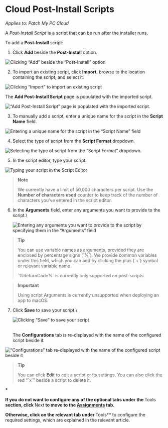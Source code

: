 # Cloud Post-Install Scripts

_Applies to: Patch My PC Cloud_

A _Post-Install Script_ is a script that can be run after the installer runs.

To add a <strong>Post-Install</strong> script:

1. Click <strong>Add</strong> beside the <strong>Post-Install</strong> option.

![Clicking “Add” beside the “Post-Install” option](/_images/image-(2606).png "Clicking “Add” beside the “Post-Install” option")

2. To import an existing script, click <strong>Import</strong>, browse to the location containing the script, and select it.

![Clicking “Import” to import an existing script](/_images/image-(2450).png "Clicking “Import” to import an existing script")

The <strong>Add Post-Install Script</strong> page is populated with the imported script.

![“Add Post-Install Script” page is populated with the imported script.](/_images/image-(2451).png "“Add Post-Install Script” page is populated with the imported script.")

3. To manually add a script, enter a unique name for the script in the <strong>Script Name</strong> field.

![Entering a unique name for the script in the “Script Name” field](/_images/image-(2452).png "Entering a unique name for the script in the “Script Name” field")

4. Select the type of script from the <strong>Script Format</strong> dropdown.

![Selecting the type of script from the “Script Format” dropdown.](/_images/image-(2453).png "Selecting the type of script from the “Script Format” dropdown.")

5. In the script editor, type your script.

![Typing your script in the Script Editor](/_images/image-(2455).png "Typing your script in the Script Editor")

<blockquote class="wp-block-quote">
<p><strong>Note</strong></p>
<p>We currently have a limit of 50,000 characters per script. Use the <strong>Number of characters used</strong> counter to keep track of the number of characters you’ve entered in the script editor.</p>
</blockquote>

6.  In the <strong>Arguments</strong> field, enter any arguments you want to provide to the script.\


    ![Entering any arguments you want to provide to the script by specifying them in the “Arguments” field](/_images/image-(2456).png "Entering any arguments you want to provide to the script by specifying them in the “Arguments” field")

<blockquote class="wp-block-quote">
<p><strong>Tip</strong></p>
<p>You can use variable names as arguments, provided they are enclosed by percentage signs (`%`). We provide common variables under this field, which you can add by clicking the plus (`+`) symbol or relevant variable name.</p>
<p>&#x20;`%ReturnCode%` is currently only supported on post-scripts.</p>
</blockquote>

<blockquote class="wp-block-quote">
<p><strong>Important</strong></p>
<p>Using script Arguments is currently unsupported when deploying an app to macOS.</p>
</blockquote>

7.  Click <strong>Save</strong> to save your script.\


    ![Clicking “Save” to save your script](/_images/image-(2457).png "Clicking “Save” to save your script")

    \
    The <strong>Configurations</strong> tab is re-displayed with the name of the configured script beside it.

![“Configurations” tab re-displayed with the name of the configured script beside it](/_images/image-(94).png "“Configurations” tab re-displayed with the name of the configured script beside it")

<blockquote class="wp-block-quote">
<p><strong>Tip</strong></p>
<p>You can click <strong>Edit</strong> to edit a script or its settings. You can also click the red “`x`” beside a script to delete it.</p>
</blockquote>

<strong>*

If you do not want to configure any of the optional tabs under the </strong>Tools<strong> section, click </strong>Next<strong> to move to the [Assignments](../../cloud-assignments-deployment-tab.md) tab.

Otherwise, click on the relevant tab under </strong>Tools** to configure the required settings, which are explained in the relevant article.